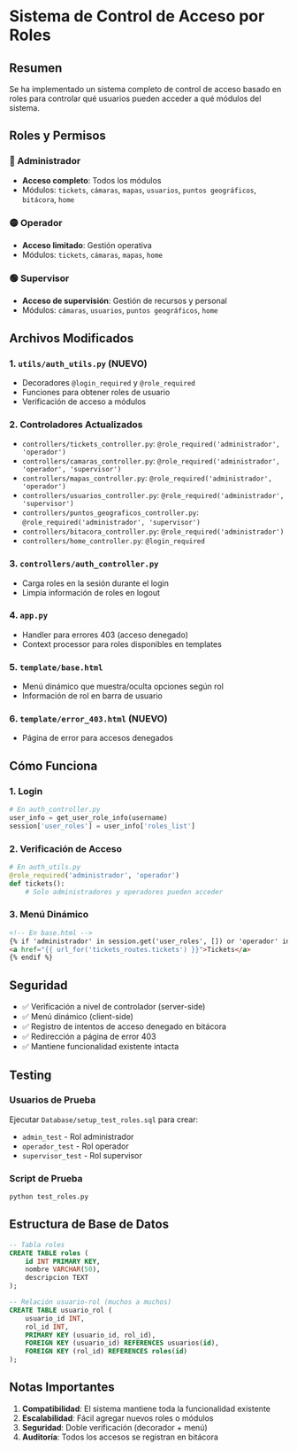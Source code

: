 # Sistema de Control de Acceso por Roles

## Resumen
Se ha implementado un sistema completo de control de acceso basado en roles para controlar qué usuarios pueden acceder a qué módulos del sistema.

## Roles y Permisos

### 🔴 Administrador
- **Acceso completo**: Todos los módulos
- Módulos: `tickets`, `cámaras`, `mapas`, `usuarios`, `puntos geográficos`, `bitácora`, `home`

### 🟡 Operador
- **Acceso limitado**: Gestión operativa
- Módulos: `tickets`, `cámaras`, `mapas`, `home`

### 🟢 Supervisor
- **Acceso de supervisión**: Gestión de recursos y personal
- Módulos: `cámaras`, `usuarios`, `puntos geográficos`, `home`

## Archivos Modificados

### 1. `utils/auth_utils.py` (NUEVO)
- Decoradores `@login_required` y `@role_required`
- Funciones para obtener roles de usuario
- Verificación de acceso a módulos

### 2. Controladores Actualizados
- `controllers/tickets_controller.py`: `@role_required('administrador', 'operador')`
- `controllers/camaras_controller.py`: `@role_required('administrador', 'operador', 'supervisor')`
- `controllers/mapas_controller.py`: `@role_required('administrador', 'operador')`
- `controllers/usuarios_controller.py`: `@role_required('administrador', 'supervisor')`
- `controllers/puntos_geograficos_controller.py`: `@role_required('administrador', 'supervisor')`
- `controllers/bitacora_controller.py`: `@role_required('administrador')`
- `controllers/home_controller.py`: `@login_required`

### 3. `controllers/auth_controller.py`
- Carga roles en la sesión durante el login
- Limpia información de roles en logout

### 4. `app.py`
- Handler para errores 403 (acceso denegado)
- Context processor para roles disponibles en templates

### 5. `template/base.html`
- Menú dinámico que muestra/oculta opciones según rol
- Información de rol en barra de usuario

### 6. `template/error_403.html` (NUEVO)
- Página de error para accesos denegados

## Cómo Funciona

### 1. Login
```python
# En auth_controller.py
user_info = get_user_role_info(username)
session['user_roles'] = user_info['roles_list']
```

### 2. Verificación de Acceso
```python
# En auth_utils.py
@role_required('administrador', 'operador')
def tickets():
    # Solo administradores y operadores pueden acceder
```

### 3. Menú Dinámico
```html
<!-- En base.html -->
{% if 'administrador' in session.get('user_roles', []) or 'operador' in session.get('user_roles', []) %}
<a href="{{ url_for('tickets_routes.tickets') }}">Tickets</a>
{% endif %}
```

## Seguridad

- ✅ Verificación a nivel de controlador (server-side)
- ✅ Menú dinámico (client-side)
- ✅ Registro de intentos de acceso denegado en bitácora
- ✅ Redirección a página de error 403
- ✅ Mantiene funcionalidad existente intacta

## Testing

### Usuarios de Prueba
Ejecutar `Database/setup_test_roles.sql` para crear:
- `admin_test` - Rol administrador
- `operador_test` - Rol operador  
- `supervisor_test` - Rol supervisor

### Script de Prueba
```bash
python test_roles.py
```

## Estructura de Base de Datos

```sql
-- Tabla roles
CREATE TABLE roles (
    id INT PRIMARY KEY,
    nombre VARCHAR(50),
    descripcion TEXT
);

-- Relación usuario-rol (muchos a muchos)
CREATE TABLE usuario_rol (
    usuario_id INT,
    rol_id INT,
    PRIMARY KEY (usuario_id, rol_id),
    FOREIGN KEY (usuario_id) REFERENCES usuarios(id),
    FOREIGN KEY (rol_id) REFERENCES roles(id)
);
```

## Notas Importantes

1. **Compatibilidad**: El sistema mantiene toda la funcionalidad existente
2. **Escalabilidad**: Fácil agregar nuevos roles o módulos
3. **Seguridad**: Doble verificación (decorador + menú)
4. **Auditoría**: Todos los accesos se registran en bitácora